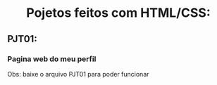 <h1 align= "center">Pojetos feitos com HTML/CSS:</h1>

<h2>PJT01:</h2>
<h3>Pagina web do meu perfil</h3>
Obs: baixe o arquivo PJT01 para poder funcionar

##
